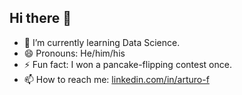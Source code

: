 ## Hi there 👋

<!--
**arturofonseca/arturofonseca** is a ✨ _special_ ✨ repository because its `README.md` (this file) appears on your GitHub profile.

Here are some ideas to get you started:

- 🔭 I’m currently working on ...
- 🌱 I’m currently learning ...
- 👯 I’m looking to collaborate on ...
- 🤔 I’m looking for help with ...
- 💬 Ask me about ...
- 📫 How to reach me: ...
- 😄 Pronouns: ...
- ⚡ Fun fact: ...
-->

- 🌱 I’m currently learning Data Science.
- 😄 Pronouns: He/him/his
- ⚡ Fun fact: I won a pancake-flipping contest once.
- 📫 How to reach me: [linkedin.com/in/arturo-f](https://www.linkedin.com/in/arturo-f)
